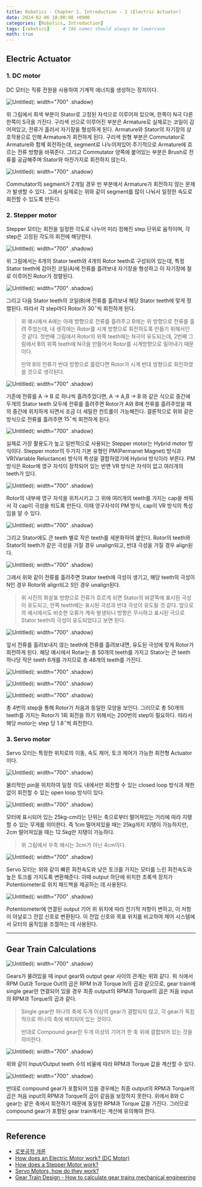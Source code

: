 ```yaml
---
title: Robotics - Chapter 1. Introduction - 2 (Electric Actuator)
date: 2024-02-06 18:00:00 +0900
categories: [Robotics, Introduction]
tags: [robotics]     # TAG names should always be lowercase
math: true
---
```


## **Electric Actuator**

### **1. DC motor**

DC 모터는 직류 전원을 사용하여 기계적 에너지를 생성하는 장치이다.

![Untitled](/assets/img/robotics1-1.png){: width="700" .shadow}

위 그림에서 회색 부분이 Stator로 고정된 자석으로 이루어져 있으며, 한쪽이 N극 다른 한쪽이 S극을 가진다. 구리색 선으로 이루어진 부분은 Armature로 실제로는 코일이 감어져있고, 전류가 흘러서 자기장을 형성하게 된다. Armature와 Stator의 자기장의 상호작용으로 인해 Armature가 회전하게 된다. 구리색 원형 부분은 Commutator로 Armature와 함께 회전하는데, segment로 나누어져있어 주기적으로 Armature에 흐르는 전류 방향을 바꿔준다. 그리고 Commutator 양쪽에 붙어있는 부분은 Brush로 전류를 공급해주며 Stator와 마찬가지로 회전하지 않는다.

![Untitled](/assets/img/robotics1-2.png){: width="700" .shadow}

Commutator의 segment가 2개일 경우 빈 부분에서 Armature가 회전하지 않는 문제가 발생할 수 있다. 그래서 실제로는 위와 같이 segment를 많이 나눠서 일정한 속도로 회전할 수 있도록 만든다.



### **2. Stepper motor**

Stepper 모터는 회전을 일정한 각도로 나누어 미리 정해진 step 단위로 움직이며, 각 step은 고정된 각도의 회전에 해당한다.

![Untitled](/assets/img/robotics1-3.png){: width="700" .shadow}

위 그림에서는 6개의 Stator teeth와 4개의 Rotor teeth로 구성되어 있는데, 특정 Stator teeth에 감아진 코일(A)에 전류를 흘려보내 자기장을 형성하고 이 자기장에 철로 이루어진 Rotor가 정렬된다.

![Untitled](/assets/img/robotics1-4.png){: width="700" .shadow}

그리고 다음 Stator teeth의 코일(B)에 전류를 흘려보내 해당 Stator teeth에 맞게 정렬된다. 따라서 각 step마다 Rotor가 $30 ^\circ$씩 회전하게 된다.

> 위 예시에서 A에는 아래 방향으로 전류를 흘려주고 B에는 위 방향으로 전류를 흘려 주었는데, 내 생각에는 Rotor를 시계 방향으로 회전하도록 만들기 위해서인 것 같다. 첫번째 그림에서 Rotor의 위쪽 teeth에는 N극이 유도되는데, 2번째 그림에서 B의 위쪽 teeth에 N극을 만들어서 Rotor를 시계방향으로 밀어내기 때문이다.
>
>
> 만약 B의 전류가 반대 방향으로 흘렀다면 Rotor가 시계 반대 방향으로 회전하였을 것으로 생각된다.

![Untitled](/assets/img/robotics1-5.png){: width="700" .shadow}

기존에 전류를 A → B 로 하나씩 흘려주었다면, A → A,B → B 와 같은 식으로 중간에 두개의 Stator teeth 모두에 전류를 흘려주면 Rotor가 A와 B에 전류를 흘려주었을 때의 중간에 위치하게 되면서 조금 더 세밀한 컨트롤이 가능해진다. 결론적으로 위와 같은 방식으로 전류를 흘려주면 $15^\circ$씩 회전하게 된다.

![Untitled](/assets/img/robotics1-6.png){: width="700" .shadow}

실제로 가장 활용도가 높고 일반적으로 사용되는 Stepper motor는 Hybrid motor 방식이다. Stepper motor의 두가지 기본 유형인 PM(Permanet Magnet) 방식과 VR(Variable Reluctance) 방식의 특성을 결합하였기에 Hybrid 방식이라 부른다. PM 방식은 Rotor에 영구 자석이 장착되어 있는 반면 VR 방식은 자석이 없고 여러개의 teeth가 있다.

![Untitled](/assets/img/robotics1-7.png){: width="700" .shadow}

Rotor의 내부에 영구 자석을 위치시키고 그 위에 여러개의 teeth를 가지는 cap을 씌워서 각 cap이 극성을 띄도록 만든다. 이때 영구자석이 PM 방식, cap이 VR 방식의 특성임을 알 수 있다.

![Untitled](/assets/img/robotics1-8.png){: width="700" .shadow}

그리고 Stator에도 큰 teeth 별로 작은 teeth를 세분화하여 붙인다. Rotor의 teeth와 Stator의 teeth가 같은 극성을 가질 경우 unalign되고, 반대 극성을 가질 경우 align된다.

![Untitled](/assets/img/robotics1-9.png){: width="700" .shadow}

그래서 위와 같이 전류를 흘려주면 Stator teeth에 극성이 생기고, 해당 teeth의 극성이 N인 경우 Rotor와 align되고 S인 경우 unalign된다.

> 위 사진의 화살표 방향으로 전류가 흐르게 되면 Stator의 바깥쪽에 표시된 극성이 유도되고, 안쪽 teeth에는 표시된 극성과 반대 극성이 유도될 것 같다. 앞으로의 예시에서도 비슷한 오류가 계속 발생되니 방향은 무시하고 표시된 극으로 Stator teeth의 극성이 유도되었다고 보면 된다.

![Untitled](/assets/img/robotics1-10.png){: width="700" .shadow}

앞서 전류를 흘려보내지 않는 teeth에 전류를 흘려보내면, 유도된 극성에 맞게 Rotor가 회전하게 된다. 해당 예시에서 Rotar는 총 50개의 teeth를 가지고 Stator는 큰 teeth 하나당 작은 teeth 6개를 가지므로 총 48개의 teeth를 가진다.

![Untitled](/assets/img/robotics1-11.png){: width="700" .shadow}

![Untitled](/assets/img/robotics1-12.png){: width="700" .shadow}

![Untitled](/assets/img/robotics1-13.png){: width="700" .shadow}

총 4번의 step을 통해 Rotor가 처음과 동일한 모양을 보인다. 그러므로 총 50개의 teeth를 가지는 Rotor가 1회 회전을 하기 위해서는 200번의 step이 필요하다. 따라서 해당 motor는 step 당 $1.8^\circ$씩 회전한다. 



### **3. Servo motor**

Servo 모터는 특정한 위치로의 이동, 속도 제어, 토크 제어가 가능한 회전형 Actuator이다.

![Untitled](/assets/img/robotics1-14.png){: width="700" .shadow}

물리적인 pin을 위치하여 일정 각도 내에서만 회전할 수 있는 closed loop 방식과 제한 없이 회전할 수 있는 open loop 방식이 있다.

![Untitled](/assets/img/robotics1-15.png){: width="700" .shadow}

모터에 표시되어 있는 25kg-cm라는 단위는 축으로부터 떨어져있는 거리에 따라 지탱할 수 있는 무게를 의미한다. 즉 1cm 떨어져있을 때는 25kg까지 지탱이 가능하지만, 2cm 떨어져있을 때는 12.5kg만 지탱이 가능하다.

> 위 그림에서 우측 예시는 3cm가 아닌 4cm이다.

![Untitled](/assets/img/robotics1-16.png){: width="700" .shadow}

Servo 모터는 위와 같이 빠른 회전속도와 낮은 토크를 가지는 모터를 느린 회전속도와 높은 토크를 가지도록 변환해준다. 이때 output 하단에 위치한 초록색 장치가 Potentiometer로 위치 패드백을 제공하는 데 사용된다.

![Untitled](/assets/img/robotics1-17.png){: width="700" .shadow}

Potentiometer에 연결된 output 기어 위 위치에 따라 전기적 저항이 변하고, 이 저항이 아날로그 전압 신호로 변환된다. 이 전압 신호와 목표 위치를 비교하여 제어 시스템에서 모터의 움직임을 조절하는 데 사용된다.



---

## **Gear Train Calculations**

![Untitled](/assets/img/robotics1-18.png){: width="700" .shadow}

Gears가 물려있을 때 input gear와 output gear 사이의 관계는 위와 같다. 위 식에서 RPM Out과 Torque Out의 곱은 RPM In과 Torque In의 곱과 같으므로, gear train에 single gear만 연결되어 있을 경우 최종 output의 RPM과 Torque의 곱은 처음 input의 RPM과 Torque의 곱과 같다.

> Single gear란 하나의 축에 두개 이상의 gear가 결합되지 않고, 각 gear가 독립적으로 하나의 축에 배치되어 있는 것이다.
>
>
> 반대로 Compound gear란 두개 이상의 기어가 한 축 위에 결합되어 있는 것을 의미한다.

![Untitled](/assets/img/robotics1-19.png){: width="700" .shadow}

위와 같이 Input/Output teeth 수의 비율에 따라 RPM과 Torque 값을 계산할 수 있다.

![Untitled](/assets/img/robotics1-20.png){: width="700" .shadow}

반대로 compound gear가 포함되어 있을 경우에는 최종 output의 RPM과 Torque의 곱은 처음 input의 RPM과 Torque의 곱이 같음을 보장하지 못한다. 위에서 B와 C gear는 같은 축에서 회전하기 때문에 동일한 RPM과 Torque 값을 가진다. 그러므로 compound gear가 포함된 gear train에서는 계산에 유의해야 한다.



---



## **Reference**

- [로봇공학 개론](https://product.kyobobook.co.kr/detail/S000201140458)
- [How does an Electric Motor work?  (DC Motor)](https://www.youtube.com/watch?v=CWulQ1ZSE3c)
- [How does a Stepper Motor work?](https://www.youtube.com/watch?v=eyqwLiowZiU)
- [Servo Motors, how do they work?](https://www.youtube.com/watch?v=1WnGv-DPexc)
- [Gear Train Design - How to calculate gear trains mechanical engineering](https://www.youtube.com/watch?v=aGHrhm-Rcp0)
